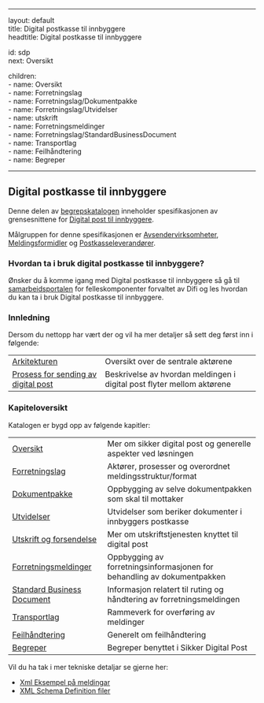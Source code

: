 -----

layout: default  
title: Digital postkasse til innbyggere  
headtitle: Digital postkasse til innbyggere

id: sdp  
next: Oversikt

children:  
\- name: Oversikt  
\- name: Forretningslag  
\- name: Forretningslag/Dokumentpakke  
\- name: Forretningslag/Utvidelser  
\- name: utskrift  
\- name: Forretningsmeldinger  
\- name: Forretningslag/StandardBusinessDocument  
\- name: Transportlag  
\- name: Feilhåndtering  
\- name: Begreper

-----

## Digital postkasse til innbyggere

Denne delen av [begrepskatalogen](/) inneholder spesifikasjonen av
grensesnittene for [Digital post til
innbyggere](https://samarbeid.difi.no/digital-postkasse-til-innbyggere).

Målgruppen for denne spesifikasjonen er
[Avsendervirksomheter](forretningslag/Aktorer),
[Meldingsformidler](forretningslag/Aktorer) og
[Postkasseleverandører](forretningslag/Aktorer).

### Hvordan ta i bruk digital postkasse til innbyggere?

Ønsker du å komme igang med Digital postkasse til innbyggere så gå til
[samarbeidsportalen](https://samarbeid.difi.no/) for felleskomponenter
forvaltet av Difi og les hvordan du kan ta i bruk Digital postkasse til
innbyggere.

### Innledning

Dersom du nettopp har vært der og vil ha mer detaljer så sett deg først
inn i følgende:

|                                                                          |                                                                        |
| ------------------------------------------------------------------------ | ---------------------------------------------------------------------- |
| [Arkitekturen](innledning/arkitektur)                                    | Oversikt over de sentrale aktørene                                     |
| [Prosess for sending av digital post](forretningslag/forretningsprosess) | Beskrivelse av hvordan meldingen i digital post flyter mellom aktørene |

### Kapiteloversikt

Katalogen er bygd opp av følgende kapitler:

|                                                                       |                                                                         |
| --------------------------------------------------------------------- | ----------------------------------------------------------------------- |
| [Oversikt](innledning/)                                               | Mer om sikker digital post og generelle aspekter ved løsningen          |
| [Forretningslag](forretningslag/)                                     | Aktører, prosesser og overordnet meldingsstruktur/format                |
| [Dokumentpakke](forretningslag/Dokumentpakke)                         | Oppbygging av selve dokumentpakken som skal til mottaker                |
| [Utvidelser](forretningslag/Utvidelser)                               | Utvidelser som beriker dokumenter i innbyggers postkasse                |
| [Utskrift og forsendelse](utskrift/)                                  | Mer om utskriftstjenesten knyttet til digital post                      |
| [Forretningsmeldinger](meldinger/)                                    | Oppbygging av forretningsinformasjonen for behandling av dokumentpakken |
| [Standard Business Document](forretningslag/StandardBusinessDocument) | Informasjon relatert til ruting og håndtering av forretningsmeldingen   |
| [Transportlag](transportlag/)                                         | Rammeverk for overføring av meldinger                                   |
| [Feilhåndtering](feilhandtering/)                                     | Generelt om feilhåndtering                                              |
| [Begreper](begrep/)                                                   | Begreper benyttet i Sikker Digital Post                                 |

Vil du ha tak i mer tekniske detaljar se gjerne her:

  - [Xml Eksempel på meldingar](eksempler/)
  - [XML Schema Definition filer](xsd/)
